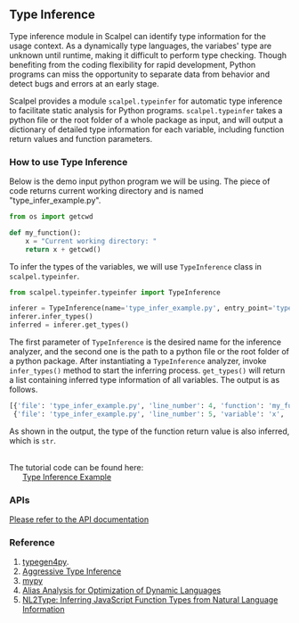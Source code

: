 
## Type Inference

Type inference module in Scalpel can identify type information for the usage context. As a dynamically type languages, the variabes' type are unknown until runtime, making it difficult to perform type checking. Though benefiting from the coding flexibility for rapid development, Python programs can miss the opportunity to separate data from behavior and detect bugs and errors at an early stage. 

Scalpel provides a module `scalpel.typeinfer` for automatic type inference to facilitate static analysis for Python programs.
`scalpel.typeinfer` takes a python file or the root folder of a whole package as input, and will output a dictionary of detailed type information for each variable, including function return values and function parameters.

### How to use Type Inference
Below is the demo input python program we will be using. The piece of code returns current working directory and is named "type_infer_example.py".
```python
from os import getcwd

def my_function():
    x = "Current working directory: "
    return x + getcwd()
```
To infer the types of the variables, we will use `TypeInference` class in `scalpel.typeinfer`.
```python
from scalpel.typeinfer.typeinfer import TypeInference

inferer = TypeInference(name='type_infer_example.py', entry_point='type_infer_example.py')
inferer.infer_types()
inferred = inferer.get_types()
```
The first parameter of `TypeInference` is the desired name for the inference analyzer, and the second one is the path to a python file or the root folder of a python package. After instantiating a `TypeInference` analyzer, invoke `infer_types()` method to start the inferring process. `get_types()` will return a list containing inferred type information of all variables.
The output is as follows. 
```python
[{'file': 'type_infer_example.py', 'line_number': 4, 'function': 'my_function', 'type': {'str'}},
 {'file': 'type_infer_example.py', 'line_number': 5, 'variable': 'x', 'function': 'my_function', 'type': 'str'}]
```
As shown in the output, the type of the function return value is also inferred, which is `str`.

\
The tutorial code can be found here:\
&nbsp;&nbsp;&nbsp;&nbsp;&nbsp;&nbsp;[Type Inference Example](../examples/type_infer_tutorial.py)

### APIs
[Please refer to the API documentation](https://smat-lab.github.io/Scalpel/scalpel/typeinfer.html)

### Reference
1. [typegen4py](https://github.com/typegen4py/typegen4py).
2. [Aggressive Type Inference](https://legacy.python.org/workshops/2000-01/proceedings/papers/aycock/aycock.html#:~:text=3%20Aggressive%20Type%20Inference,string%20if%20S3%20is%20executed.)
3. [mypy](https://mypy.readthedocs.io/en/stable/type_inference_and_annotations.html)
4. [Alias Analysis for Optimization of Dynamic Languages](https://www3.cs.stonybrook.edu/~tuncay/papers/GLSRT-DLS-10.pdf)
5. [NL2Type: Inferring JavaScript Function Types from Natural
Language Information](https://www.software-lab.org/publications/icse2019_NL2Type.pdf)
